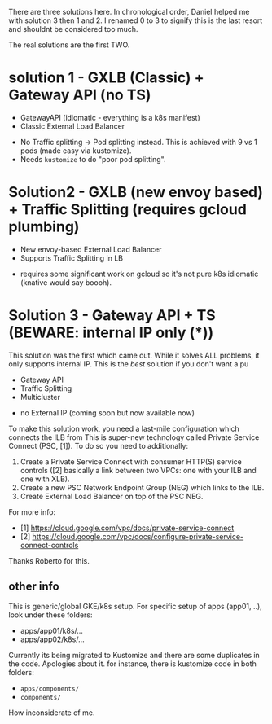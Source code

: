 
There are three solutions here. In chronological order,
Daniel helped me with solution 3 then 1 and 2. I renamed 0 to 3
to signify this is the last resort and shouldnt be considered too much.

The real solutions are the first TWO.

# solution 1 - GXLB (Classic) + Gateway API (no TS)

+ GatewayAPI (idiomatic - everything is a k8s manifest)
+ Classic External Load Balancer
- No Traffic splitting -> Pod splitting instead. This is achieved with 9 vs 1 pods (made easy via kustomize).
- Needs `kustomize` to do "poor pod splitting".

# Solution2 - GXLB (new envoy based) + Traffic Splitting (requires gcloud plumbing)

+ New envoy-based External Load Balancer
+ Supports Traffic Splitting in LB
- requires some significant work on gcloud so it's not pure k8s idiomatic (knative would say boooh).

# Solution 3 - Gateway API + TS (BEWARE: internal IP only (*))

This solution was the first which came out. While it solves ALL problems, it only supports
internal IP. This is the *best* solution if you don't want a pu

+ Gateway API
+ Traffic Splitting
+ Multicluster
- no External IP (coming soon but now available now)

To make this solution work, you need a last-mile configuration which connects the ILB from 
This is super-new technology called Private Service Connect (PSC, [1]). To do so you need to additionally:

1. Create a Private Service Connect with consumer HTTP(S) service controls
([2] basically a link between two VPCs: one with your ILB and one with XLB).
1. Create a new PSC Network Endpoint Group (NEG) which links to the ILB.
1. Create External Load Balancer on top of the PSC NEG.

For more info:

* [1] https://cloud.google.com/vpc/docs/private-service-connect 
* [2] https://cloud.google.com/vpc/docs/configure-private-service-connect-controls

Thanks Roberto for this.


## other info

This is generic/global GKE/k8s setup. For specific setup of apps (app01, ..), look under these folders:

* apps/app01/k8s/...
* apps/app02/k8s/...

Currently its being migrated to Kustomize and there are some duplicates in the code. Apologies about it. for instance, there is kustomize code in both folders:

* `apps/components/`
* `components/`

How inconsiderate of me.